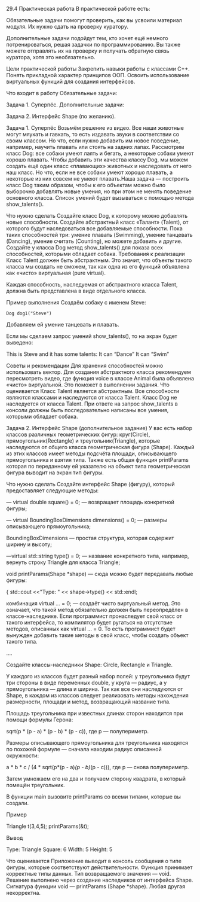 29.4 Практическая работа
В практической работе есть:

Обязательные задачи помогут проверить, как вы усвоили материал модуля. Их нужно сдать на проверку куратору.

Дополнительные задачи подойдут тем, кто хочет ещё немного потренироваться, решая задачки по программированию. Вы также можете отправлять их на проверку и получать обратную связь куратора, хотя это необязательно.



Цели практической работы
Закрепить навыки работы с классами C++.
Понять прикладной характер принципов ООП.
Освоить использование виртуальных функций для создания интерфейсов.


Что входит в работу
Обязательные задачи:

Задача 1. Суперпёс.
Дополнительные задачи:

Задача 2. Интерфейс Shape (по желанию).


Задача 1. Суперпёс
Возьмём решение из видео. Все наши животные могут мяукать и гавкать, то есть издавать звуки в соответствии со своим классом. Но что, если нужно добавить им новое поведение, например, научить плавать или стоять на задних лапах. Рассмотрим класс Dog: все собаки умеют лаять и бегать, а некоторые собаки умеют хорошо плавать. Чтобы добавить эти качества классу Dog, мы можем создать ещё один класс «плавающих» животных и наследовать от него наш класс. Но что, если не все собаки умеют хорошо плавать, а некоторые из них совсем не умеют плавать.Наша задача — построить класс Dog таким образом, чтобы к его объектам можно было выборочно добавлять новые умения, но при этом не менять поведение основного класса. Список умений будет вызываться с помощью метода show_talents().

Что нужно сделать
Создайте класс Dog, к которому можно добавлять новые способности.
Создайте абстрактный класс «Талант» (Talent), от которого будут наследоваться все добавляемые способности. Пока таких способностей три: умение плавать (Swimming), умение танцевать (Dancing), умение считать (Counting), но можете добавить и другие.
Создайте у класса Dog метод show_talents() для показа всех способностей, которыми обладает собака.
Требования к реализации
Класс Talent должен быть абстрактным. Это значит, что объекты такого класса мы создать не сможем, так как одна из его функций объявлена как «чисто» виртуальная (pure virtual).

Каждая способность, наследуемая от абстрактного класса Talent, должна быть представлена в виде отдельного класса.

Пример выполнения
Создаём собаку с именем Steve:

    Dog dog1("Steve")

Добавляем ей умение танцевать и плавать.

Если мы сделаем запрос умений show_talents(), то на экран будет выведено:

This is Steve and it has some talents: 
            It can “Dance” 
            It can “Swim”

Советы и рекомендации
Для хранения способностей можно использовать вектор.
Для создания абстрактного класса рекомендуем пересмотреть видео, где функция voice в классе Animal была объявлена «чисто» виртуальной. Это поможет в выполнении задания.
Что оценивается
Класс Talent является абстрактным.
Все способности являются классами и наследуются от класса Talent.
Класс Dog не наследуется от класса Talent.
При ответе на запрос show_talents в консоли должны быть последовательно написаны все умения, которыми обладает собака.


Задача 2. Интерфейс Shape (дополнительное задание)
У вас есть набор классов различных геометрических фигур: круг(Circle), прямоугольник(Rectangle) и треугольник(Triangle), которые наследуются от общего класса геометрическая фигура (Shape). Каждый из этих классов имеет методы подсчёта площади, описывающего прямоугольника и взятия типа. Также есть общая функция printParams которая по переданному ей указателю на объект типа геометрическая фигура выводит на экран тип фигуры.

Что нужно сделать
Создайте интерфейс Shape (фигуру), который предоставляет следующие методы:

— virtual double square() = 0; — возвращает площадь конкретной фигуры;

— virtual BoundingBoxDimensions dimensions() = 0; — размеры описывающего прямоугольника;

BoundingBoxDimensions — простая структура, которая содержит ширину и высоту;

—virtual std::string type() = 0; — название конкретного типа, например, вернуть строку Triangle для класса Triangle;

void printParams(Shape *shape) — сюда можно будет передавать любые фигуры:

{ 
   std::cout <<"Type: " << shape->type() << std::endl;

комбинация virtual … = 0; — создаёт чисто виртуальный метод. Это означает, что такой метод обязательно должен быть переопредёлен в классе-наследнике. Если программист пронаследует свой класс от такого интерфейса, то компилятор будет ругаться на отсутствие методов, описанных как virtual … = 0. То есть программист будет вынужден добавить такие методы в свой класс, чтобы создать объект такого типа.

   ….

Создайте классы-наследники Shape: Circle, Rectangle и Triangle.

У каждого из классов будет разный набор полей: у треугольника будут три стороны в виде переменных double, у круга — радиус, а у прямоугольника — длина и ширина. Так как все они наследуются от Shape, в каждом из классов следует реализовать методы нахождения размерности, площади и метод, возвращающий название типа.

Площадь треугольника при известных длинах сторон находится при помощи формулы Герона:

sqrt(p * (p - a) * (p - b) * (p - c)), где p — полупериметр.

Размеры описывающего прямоугольника для треугольника находятся по похожей формуле — сначала находим радиус описанной окружности:

a * b * c / (4 * sqrt(p*(p - a)*(p - b)*(p - c))), где р — снова полупериметр.

Затем умножаем его на два и получаем сторону квадрата, в который помещён треугольник.

В функции main вызовите printParams со всеми типами, которые вы создали.

Пример

Triangle t(3,4,5); 
    printParams(&t);

Вывод

Type: Triangle 
Square: 6 
Width: 5 
Height: 5

Что оценивается
Приложение выводит в консоль сообщения о типе фигуры, которые соответствуют действительности.
Функция принимает корректные типы данных. Тип возвращаемого значения — void.
Решение выполнено через создание наследников от интерфейса Shape.
Сигнатура функции void — printParams (Shape *shape). Любая другая некорректна.
